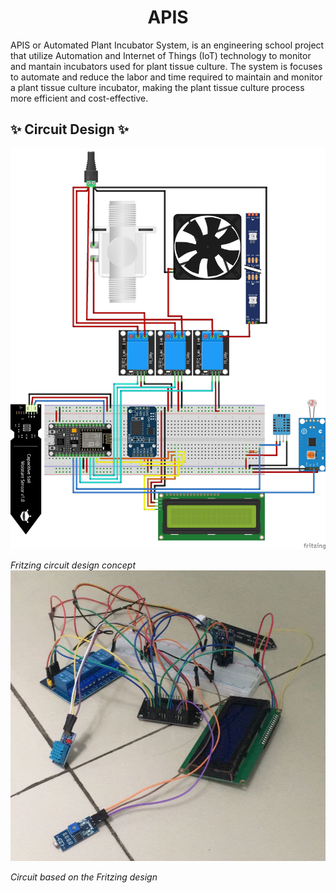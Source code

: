 <h1 align="center">APIS</h1>

APIS or Automated Plant Incubator System, is an engineering school project that utilize Automation and Internet of Things (IoT) technology to monitor and mantain incubators used for plant tissue culture. The system is focuses to automate and reduce the labor and time required to maintain and monitor a plant tissue culture incubator, making the plant tissue culture process more efficient and cost-effective.

## ✨ Circuit Design ✨
![Circuit1](/Image/SMARTINCUBATOR-AMICA-COMPLETE-I2C-FIXED.jpg)

*Fritzing circuit design concept*
![Circuit2](/Image/circuit.png)

*Circuit based on the Fritzing design*
